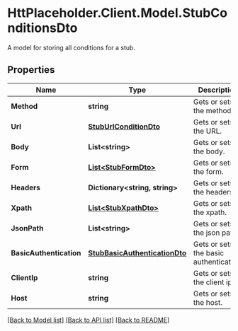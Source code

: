# HttPlaceholder.Client.Model.StubConditionsDto
A model for storing all conditions for a stub.
## Properties

Name | Type | Description | Notes
------------ | ------------- | ------------- | -------------
**Method** | **string** | Gets or sets the method. | [optional] 
**Url** | [**StubUrlConditionDto**](StubUrlConditionDto.md) | Gets or sets the URL. | [optional] 
**Body** | **List&lt;string&gt;** | Gets or sets the body. | [optional] 
**Form** | [**List&lt;StubFormDto&gt;**](StubFormDto.md) | Gets or sets the form. | [optional] 
**Headers** | **Dictionary&lt;string, string&gt;** | Gets or sets the headers. | [optional] 
**Xpath** | [**List&lt;StubXpathDto&gt;**](StubXpathDto.md) | Gets or sets the xpath. | [optional] 
**JsonPath** | **List&lt;string&gt;** | Gets or sets the json path. | [optional] 
**BasicAuthentication** | [**StubBasicAuthenticationDto**](StubBasicAuthenticationDto.md) | Gets or sets the basic authentication. | [optional] 
**ClientIp** | **string** | Gets or sets the client ip. | [optional] 
**Host** | **string** | Gets or sets the host. | [optional] 

[[Back to Model list]](../README.md#documentation-for-models) [[Back to API list]](../README.md#documentation-for-api-endpoints) [[Back to README]](../README.md)

